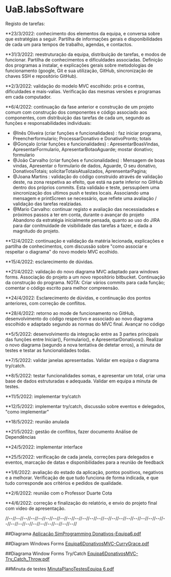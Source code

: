 # UaB.labsSoftware

Registo de tarefas:

**23/3/2022: conhecimento dos elementos da equipa, e conversa sobre que estratégias a seguir. Partilha de informações gerais e disponibilidades de cada um
para tempos de trabalho, agendas, e contactos.

**31/3/2022: reestruturação da equipa, distribuição de tarefas, e modos de funcionar. Partilha de conhecimentos e dificuldades associadas. 
Definição dos programas a instalar, e explicações gerais sobre metodologias de funcionamento (google, Git e sua utilização, GitHub, sincronização de chaves SSH e repositório GitHub).

**2/3/2022: validação do modelo MVC escolhido: prós e contras, dificuldades e mais-valias. Verificação das mesmas versões e programas em cada computador.

**6/4/2022: continuação da fase anterior e construção de um projeto comum com construção dos componentes e código associado aos componentes, com distribuição das tarefas de cada um, segundo as funções e responsabilidades individuais:
  - @Inês Oliveira (criar funções e funcionalidades) : faz iniciar programa, Preencherformulario; ProcessarDonativo e DonativoPronto; totais
  - @Gonçalo (criar funções e funcionalidades) : ApresentarBoasVindas, ApresentarFormulario, ApresentarBotaoAguarde; mostar donativo; formulario
  - @João Carvalho (criar funções e funcionalidades) : Mensagem de boas vindas, Apresentar o formulario de dados, Aguarde, O seu donativo, DonativosTotais; solicitarTotaisAtualizados, AprensentarPagina;
  - @Joana Martins : validação do código construido através de validação deste, na zona respetiva ao efeito, que está na parte inferior no GitHub dentro dos próprios commits. Esta validaão e teste, perssupõem uma sincronização dos ultimos push e testes locais. Associando uma mensagem e printScreen se necessário, que reflete uma avaliação / validação das tarefas realziadas.
  - @Mario Carvalho: continuar registo e avaliação das necessiadades e próximos passos a ter em conta, durante o avançar do projeto
Abandono da estratégia inicialmente pensada, quanto ao uso do JIRA para dar conitnuidade de visibilidade das tarefas a fazer, e dada a magnitudo do projeto.

**12/4/2022: continuação e validação da matéria lecionada, explicações e partilha de conhecimentos, com discussão sobre "como associar e respeitar o diagrama" do novo modelo MVC ecolhido.

**15/4/2022:  esclarecimento de dúvidas.

**21/4/2022: validação do novo diagrama MVC adaptado para windows forms. Associação do projeto a um novo repositório bitbucket. Continuação da construção do programa. NOTA: Criar vários commits para cada função; comentar o código escrito para melhor compreensão.

**24/4/2022: Esclarecimento de dúvidas, e continuação dos pontos anteriores, com correção de conflitos.

**28/4/2022: retorno ao mode de funcionamento no GitHub, desenvolvimento do código respectivo e associado ao novo diagrama escolhido e adaptado segundo as normas do MVC final. Avançar no código 

**5/5/2022: desenvolvimento da integração entre as 3 partes principais das funções entre Iniciar(), Formulario(), e ApresentarDonativos(). Realizar o novo diagrama (segundo a nova tentativa de detetar erros), a minuta de testes e testar as funcionalidades todas.

**7/5/2022: validar janelas apresentadas. Validar em equipa o diagrama try/catch.

**8/5/2022: testar funcionalidades somas, e apresentar um total, criar uma base de dados estruturadas e adequada. Validar em equipa a minuta de testes.

**11/5/2022: implementar try/catch 

**12/5/2022: implementar try/catch, discussão sobre eventos e delegados, "como implementar"

**18/5/2022: reunião anulada 

**21/5/2022: gestão de conflitos, fazer documento Análise de Dependências

**24/5/2022: implementar interface
  
**25/5/2022: verificação de cada janela, correções para delegados e eventos, marcação de datas e disponibilidades para a reunião de feedback

**1/6/2022: avaliação do estado da aplicação, pontos positivos, negativos e a melhorar. Verificação de que tudo funciona de forma indicada, e que tudo corresponde aos critérios e pedidos de qualidade.

**2/6/2022: reunião com o Professor Duarte Cota <feedback professor>
  
**4/6/2022: correção e finalização do relatório, e envio do projeto final com video de apresentação.

  
//--//--//--//--//--//--//--//--//--//--//--//--//--//--//--//--//--//--//--//--//--//--//--//--//--//--//--//--//--//--//--//

##Diagrama
[Aplicação SimProgramming Donativos-Equipa6.pdf](https://github.com/MP-C/UaB.labsSoftware/files/8587255/Aplicacao.SimProgramming.Donativos-Equipa6.pdf)

##Diagram Windows Forms
[Equipa6DonativosMVC-CurryGrace.pdf](https://github.com/MP-C/UaB.labsSoftware/files/8587257/Equipa6DonativosMVC-CurryGrace.pdf)

 ##Diagrama Window Forms Try/Catch
[Equipa6DonativosMVC-Try_Catch_Throw.pdf](https://github.com/MP-C/UaB.labsSoftware/files/8646755/Equipa6DonativosMVC-Try_Catch_Throw.pdf)
  
 ##Minuta de testes
[MinutaPlanoTestesEquipa 6.pdf](https://github.com/MP-C/UaB.labsSoftware/files/8646756/MinutaPlanoTestesEquipa.6.pdf)

